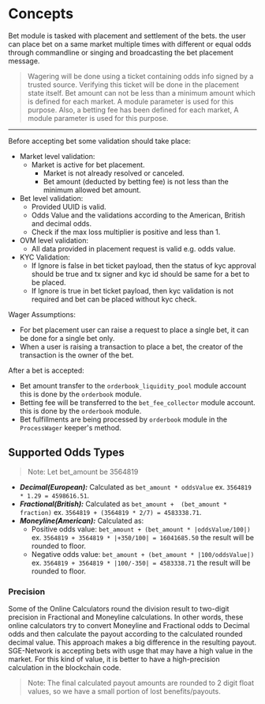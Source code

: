 # **Concepts**

Bet module is tasked with placement and settlement of the bets. the user can place bet on a same market multiple times with different or equal odds through commandline or singing and broadcasting the bet placement message.

> Wagering will be done using a ticket containing odds info signed by a trusted source. Verifying this ticket will be done in the placement state itself.
> Bet amount can not be less than a minimum amount which is defined for each market. A module parameter is used for this purpose.
> Also, a betting fee has been defined for each market, A module parameter is used for this purpose.

---

Before accepting bet some validation should take place:

- Market level validation:
  - Market is active for bet placement.
    - Market is not already resolved or canceled.
    - Bet amount (deducted by betting fee) is not less than the minimum allowed bet amount.
- Bet level validation:
  - Provided UUID is valid.
  - Odds Value and the validations according to the American, British and decimal odds.
  - Check if the max loss multiplier is positive and less than 1.
- OVM level validation:
  - All data provided in placement request is valid e.g. odds value.
- KYC Validation:
  - If Ignore is false in bet ticket payload, then the status of kyc approval should be true and tx signer and kyc id should be same for a bet to be placed.
  - If Ignore is true in bet ticket payload, then kyc validation is not required and bet can be placed without kyc check.

Wager Assumptions:

- For bet placement user can raise a request to place a single bet, it can be done for a single bet only.
- When a user is raising a transaction to place a bet, the creator of the transaction is the owner of the  bet.

After a bet is accepted:

- Bet amount transfer to the `orderbook_liquidity_pool` module account this is done by the `orderbook` module.
- Betting fee will be transferred to the `bet_fee_collector` module account. this is done by the `orderbook` module.
- Bet fulfillments are being processed by `orderbook` module in the `ProcessWager` keeper's method.

## Supported Odds Types

> Note: Let bet_amount be 3564819

- ***Decimal(European):*** Calculated as `bet_amount * oddsValue` ex. `3564819 * 1.29 = 4598616.51`.
- ***Fractional(British):*** Calculated as `bet_amount +  (bet_amount * fraction)` ex. `3564819 + (3564819 * 2/7) = 4583338.71`.
- ***Moneyline(American):*** Calculated as:
  - Positive odds value: `bet_amount + (bet_amount * |oddsValue/100|)` ex. `3564819 + 3564819 * |+350/100| = 16041685.50` the result will be rounded to floor.
  - Negative odds value: `bet_amount + (bet_amount * |100/oddsValue|)` ex. `3564819 + 3564819 * |100/-350| = 4583338.71` the result will be rounded to floor.

### Precision

Some of the Online Calculators round the division result to two-digit precision in Fractional and Moneyline calculations. In other words, these online calculators try to convert Moneyline and Fractional odds to Decimal odds and then calculate the payout according to the calculated rounded decimal value. This approach makes a big difference in the resulting payout. SGE-Network is accepting bets with usge that may have a high value in the market. For this kind of value, it is better to have a high-precision calculation in the blockchain code.

> Note: The final calculated payout amounts are rounded to 2 digit float values, so we have a small portion of lost benefits/payouts.
